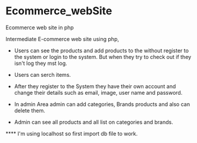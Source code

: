 # Ecommerce_webSite
Ecommerce web site in php

Intermediate E-commerce web site using php,

* Users can see the products and add products to the without register to the system or login to the system. 
But when they try to check out if they isn't log they mst log.

* Users can serch items.

* After they register to the System they have their own account and change their details such as email, image, user name and password.

* In admin Area admin can add categories, Brands products and also can delete them.

* Admin can see all products and all list on categories and brands.

**** I'm using localhost so first import db file to work.

